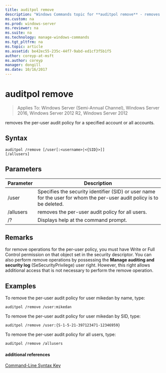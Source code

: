 ```yaml
---
title: auditpol remove
description: "Windows Commands topic for **auditpol remove** - removes the per-user audit policy for a specified account or all accounts."
ms.custom: na
ms.prod: windows-server
ms.reviewer: na
ms.suite: na
ms.technology: manage-windows-commands
ms.tgt_pltfrm: na
ms.topic: article
ms.assetid: be42ec55-235c-44f7-9abd-ed1cf3f5b1f5
author: coreyp-at-msft
ms.author: coreyp
manager: dongill
ms.date: 10/16/2017
---
```

# auditpol remove

>Applies To: Windows Server (Semi-Annual Channel), Windows Server 2016, Windows Server 2012 R2, Windows Server 2012

removes the per-user audit policy for a specified account or all accounts.

## Syntax
```
auditpol /remove [/user[:<username>|<{SID}>]]
[/allusers]
```
## Parameters
|Parameter|Description|
|-------|--------|
|/user|Specifies the security identifier (SID) or user name for the user for whom the per-user audit policy is to be deleted.|
|/allusers|removes the per-user audit policy for all users.|
|/?|Displays help at the command prompt.|
## Remarks
for remove operations for the per-user policy, you must have Write or Full Control permission on that object set in the security descriptor. You can also perform remove operations by possessing the **Manage auditing and security log** (SeSecurityPrivilege) user right. However, this right allows additional access that is not necessary to perform the remove operation.
## <a name="BKMK_examples"></a>Examples
To remove the per-user audit policy for user mikedan by name, type:
```
auditpol /remove /user:mikedan
```
To remove the per-user audit policy for user mikedan by SID, type:
```
auditpol /remove /user:{S-1-5-21-397123471-12346959}
```
To remove the per-user audit policy for all users, type:
```
auditpol /remove /allusers
```
#### additional references
[Command-Line Syntax Key](command-line-syntax-key.md)
